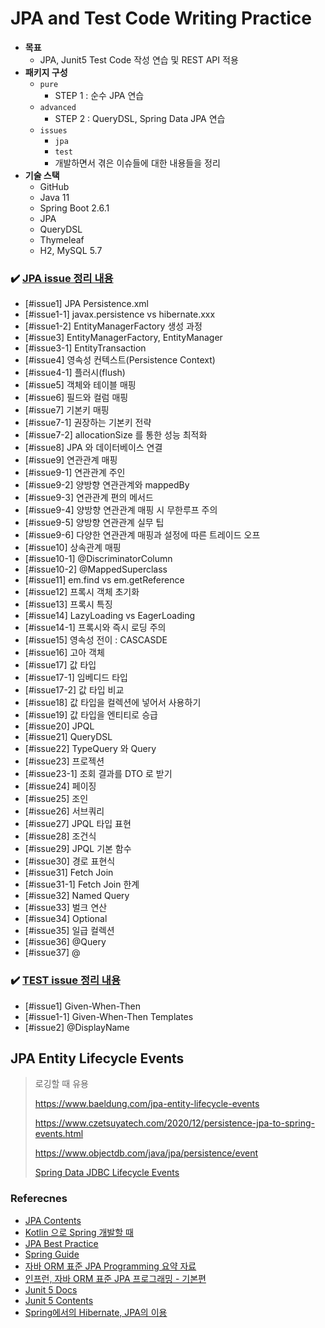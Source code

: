 # JPA and Test Code Writing Practice

- __목표__
    - JPA, Junit5 Test Code 작성 연습 및 REST API 적용
- __패키지 구성__
    - `pure` 
        - STEP 1 : 순수 JPA 연습
    - `advanced`
        - STEP 2 : QueryDSL, Spring Data JPA 연습
    - `issues`
        - `jpa`
        - `test`
        - 개발하면서 겪은 이슈들에 대한 내용들을 정리
- __기술 스택__
    - GitHub
    - Java 11
    - Spring Boot 2.6.1
    - JPA
    - QueryDSL
    - Thymeleaf
    - H2, MySQL 5.7 

### ✔️ [JPA issue 정리 내용](https://github.com/BAEKJungHo/jtcwp/tree/master/issues/jpa)

- [#issue1] JPA Persistence.xml
- [#issue1-1] javax.persistence vs hibernate.xxx
- [#issue1-2] EntityManagerFactory 생성 과정
- [#issue3] EntityManagerFactory, EntityManager
- [#issue3-1] EntityTransaction
- [#issue4] 영속성 컨텍스트(Persistence Context)
- [#issue4-1] 플러시(flush)
- [#issue5] 객체와 테이블 매핑
- [#issue6] 필드와 컬럼 매핑
- [#issue7] 기본키 매핑
- [#issue7-1] 권장하는 기본키 전략
- [#issue7-2] allocationSize 를 통한 성능 최적화
- [#issue8] JPA 와 데이터베이스 연결
- [#issue9] 연관관계 매핑
- [#issue9-1] 연관관계 주인
- [#issue9-2] 양방향 연관관계와 mappedBy
- [#issue9-3] 연관관계 편의 메서드
- [#issue9-4] 양방향 연관관계 매핑 시 무한루프 주의
- [#issue9-5] 양방향 연관관계 실무 팁
- [#issue9-6] 다양한 연관관계 매핑과 설정에 따른 트레이드 오프
- [#issue10] 상속관계 매핑
- [#issue10-1] @DiscriminatorColumn
- [#issue10-2] @MappedSuperclass
- [#issue11] em.find vs em.getReference
- [#issue12] 프록시 객체 초기화
- [#issue13] 프록시 특징
- [#issue14] LazyLoading vs EagerLoading
- [#issue14-1] 프록시와 즉시 로딩 주의
- [#issue15] 영속성 전이 : CASCASDE
- [#issue16] 고아 객체
- [#issue17] 값 타입
- [#issue17-1] 임베디드 타입
- [#issue17-2] 값 타입 비교
- [#issue18] 값 타입을 컬렉션에 넣어서 사용하기
- [#issue19] 값 타입을 엔티티로 승급
- [#issue20] JPQL
- [#issue21] QueryDSL
- [#issue22] TypeQuery 와 Query
- [#issue23] 프로젝션
- [#issue23-1] 조회 결과를 DTO 로 받기
- [#issue24] 페이징
- [#issue25] 조인
- [#issue26] 서브쿼리
- [#issue27] JPQL 타입 표현
- [#issue28] 조건식
- [#issue29] JPQL 기본 함수
- [#issue30] 경로 표현식
- [#issue31] Fetch Join
- [#issue31-1] Fetch Join 한계
- [#issue32] Named Query
- [#issue33] 벌크 연산
- [#issue34] Optional
- [#issue35] 일급 컬렉션
- [#issue36] @Query
- [#issue37] @

### ✔️ [TEST issue 정리 내용](https://github.com/BAEKJungHo/jtcwp/tree/master/issues/test)

- [#issue1] Given-When-Then
- [#issue1-1] Given-When-Then Templates
- [#issue2] @DisplayName

## JPA Entity Lifecycle Events

> 로깅할 때 유용
>
> https://www.baeldung.com/jpa-entity-lifecycle-events
> 
> https://www.czetsuyatech.com/2020/12/persistence-jpa-to-spring-events.html
>
> https://www.objectdb.com/java/jpa/persistence/event
>
> [Spring Data JDBC Lifecycle Events](https://docs.spring.io/spring-data/jdbc/docs/current/reference/html/)

### Referecnes

- [JPA Contents](https://github.com/BAEKJungHo/JPA)
- [Kotlin 으로 Spring 개발할 때](https://cheese10yun.github.io/spring-kotlin/#null)
- [JPA Best Practice](https://github.com/cheese10yun/spring-jpa-best-practices)
- [Spring Guide](https://github.com/cheese10yun/spring-guide)
- [자바 ORM 표준 JPA Programming 요약 자료](https://ultrakain.gitbooks.io/jpa/content/)
- [인프런, 자바 ORM 표준 JPA 프로그래밍 - 기본편](https://www.inflearn.com/course/ORM-JPA-Basic/dashboard)
- [Junit 5 Docs](https://junit.org/junit5/docs/current/user-guide/)
- [Junit 5 Contents](https://github.com/BAEKJungHo/test-code-in-java/blob/main/doc/JUnit5.md)
- [Spring에서의 Hibernate, JPA의 이용](https://netframework.tistory.com/entry/Spring%EC%97%90%EC%84%9C%EC%9D%98-Hibernate-JPA%EC%9D%98-%EC%9D%B4%EC%9A%A9)
